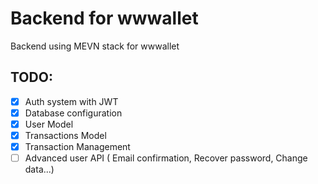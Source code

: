 # Backend for wwwallet
Backend using MEVN stack for wwwallet
## TODO:
- [X] Auth system with JWT
- [X] Database configuration
- [X] User Model
- [X] Transactions Model
- [X] Transaction Management
- [ ] Advanced user API ( Email confirmation, Recover password, Change data...)